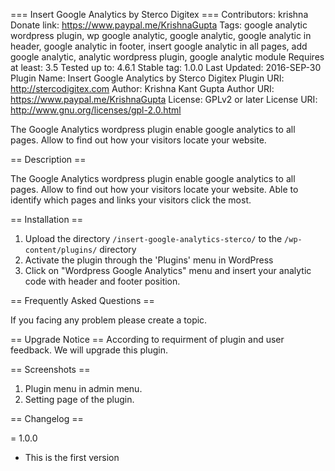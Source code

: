 === Insert Google Analytics by Sterco Digitex ===
Contributors: krishna
Donate link: https://www.paypal.me/KrishnaGupta
Tags: google analytic wordpress plugin, wp google analytic, google analytic, google analytic in header, google analytic in footer, insert google analytic in all pages, add google analytic, analytic wordpress plugin, google analytic module
Requires at least: 3.5
Tested up to: 4.6.1
Stable tag: 1.0.0
Last Updated: 2016-SEP-30
Plugin Name: Insert Google Analytics by Sterco Digitex
Plugin URI: http://stercodigitex.com
Author: Krishna Kant Gupta
Author URI: https://www.paypal.me/KrishnaGupta
License: GPLv2 or later
License URI: http://www.gnu.org/licenses/gpl-2.0.html

The Google Analytics wordpress plugin enable google analytics to all pages. Allow to find out how your visitors locate your website.

== Description ==

The Google Analytics wordpress plugin enable google analytics to all pages. Allow to find out how your visitors locate your website. Able to identify which pages and links your visitors click the most.


== Installation ==

1. Upload the directory `/insert-google-analytics-sterco/` to the `/wp-content/plugins/` directory
2. Activate the plugin through the 'Plugins' menu in WordPress
3. Click on "Wordpress Google Analytics" menu and insert your analytic code with header and footer position.

== Frequently Asked Questions ==

If you facing any problem please create a topic.


== Upgrade Notice ==
According to requirment of plugin and user feedback. We will upgrade this plugin.


== Screenshots ==
1. Plugin menu in admin menu.
2. Setting page of the plugin.

== Changelog ==

= 1.0.0
* This is the first version